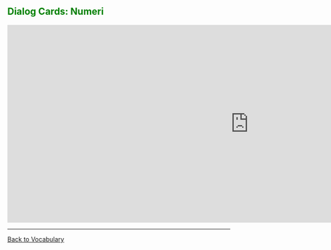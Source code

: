 <h2 style="color:green;"> Dialog Cards: Numeri </h2>

<iframe src="https://h5p.org/h5p/embed/402555" width="1090" height="448" frameborder="0" allowfullscreen="allowfullscreen"></iframe><script src="https://h5p.org/sites/all/modules/h5p/library/js/h5p-resizer.js" charset="UTF-8"></script>


<hr>
<p> 
<a style="float:left;" href="vocabulary.html" class="btn2"> Back to Vocabulary </a>
</p>
<div style="clear:both;"> </div>

